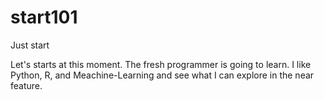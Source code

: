 # start101
Just start

Let's starts at this moment. The fresh programmer is going to learn.
I like Python, R, and Meachine-Learning and see what I can explore in the near feature. 
